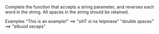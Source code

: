 Complete the function that accepts a string parameter, 
and reverses each word in the string. 
All spaces in the string should be retained.

Examples
"This is an example!" ==> "sihT si na !elpmaxe"
"double  spaces"      ==> "elbuod  secaps"
